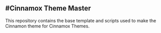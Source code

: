 ## #Cinnamox Theme Master

This repository contains the base template and scripts used to make the Cinnamon theme for Cinnamox Themes.
